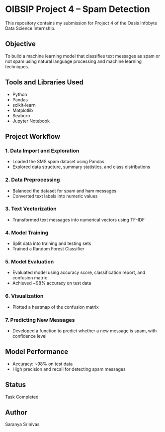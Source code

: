 # OIBSIP Project 4 – Spam Detection

This repository contains my submission for Project 4 of the Oasis Infobyte Data Science Internship.

## Objective

To build a machine learning model that classifies text messages as spam or not spam using natural language processing and machine learning techniques.

## Tools and Libraries Used

- Python
- Pandas
- scikit-learn
- Matplotlib
- Seaborn
- Jupyter Notebook

## Project Workflow

### 1. Data Import and Exploration
- Loaded the SMS spam dataset using Pandas
- Explored data structure, summary statistics, and class distributions

### 2. Data Preprocessing
- Balanced the dataset for spam and ham messages
- Converted text labels into numeric values

### 3. Text Vectorization
- Transformed text messages into numerical vectors using TF-IDF

### 4. Model Training
- Split data into training and testing sets
- Trained a Random Forest Classifier

### 5. Model Evaluation
- Evaluated model using accuracy score, classification report, and confusion matrix
- Achieved ~98% accuracy on test data

### 6. Visualization
- Plotted a heatmap of the confusion matrix

### 7. Predicting New Messages
- Developed a function to predict whether a new message is spam, with confidence level

## Model Performance

- Accuracy: ~98% on test data
- High precision and recall for detecting spam messages

## Status

Task Completed

## Author

Saranya Srinivas
